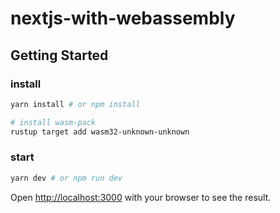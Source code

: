 # nextjs-with-webassembly

## Getting Started

### install

```bash
yarn install # or npm install

# install wasm-pack
rustup target add wasm32-unknown-unknown
```

### start

```bash
yarn dev # or npm run dev
```

Open [http://localhost:3000](http://localhost:3000) with your browser to see the result.

